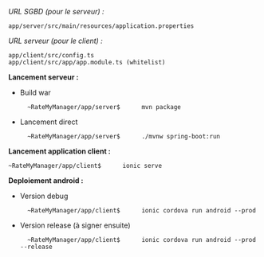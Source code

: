 *URL SGBD (pour le serveur) :* 	

	app/server/src/main/resources/application.properties
	
*URL serveur (pour le client) :*

	app/client/src/config.ts
	app/client/src/app/app.module.ts (whitelist)

**Lancement serveur :**

- Build war

		~RateMyManager/app/server$		mvn package

- Lancement direct

		~RateMyManager/app/server$		./mvnw spring-boot:run
	
**Lancement application client :**

	~RateMyManager/app/client$		ionic serve
	
**Deploiement android :**

- Version debug

		~RateMyManager/app/client$		ionic cordova run android --prod

- Version release (à signer ensuite)

		~RateMyManager/app/client$		ionic cordova run android --prod --release
